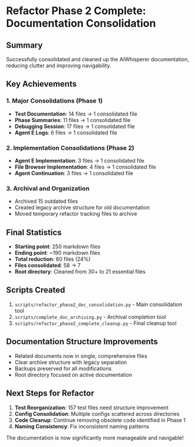 # Refactor Phase 2 Complete: Documentation Consolidation

## Summary
Successfully consolidated and cleaned up the AIWhisperer documentation, reducing clutter and improving navigability.

## Key Achievements

### 1. Major Consolidations (Phase 1)
- **Test Documentation**: 14 files → 1 consolidated file
- **Phase Summaries**: 11 files → 1 consolidated file  
- **Debugging Session**: 17 files → 1 consolidated file
- **Agent E Logs**: 6 files → 1 consolidated file

### 2. Implementation Consolidations (Phase 2)
- **Agent E Implementation**: 3 files → 1 consolidated file
- **File Browser Implementation**: 4 files → 1 consolidated file
- **Agent Continuation**: 3 files → 1 consolidated file

### 3. Archival and Organization
- Archived 15 outdated files
- Created legacy archive structure for old documentation
- Moved temporary refactor tracking files to archive

## Final Statistics
- **Starting point**: 250 markdown files
- **Ending point**: ~190 markdown files
- **Total reduction**: 60 files (24%)
- **Files consolidated**: 58 → 7
- **Root directory**: Cleaned from 30+ to 21 essential files

## Scripts Created
1. `scripts/refactor_phase2_doc_consolidation.py` - Main consolidation tool
2. `scripts/complete_doc_archiving.py` - Archival completion tool
3. `scripts/refactor_phase2_complete_cleanup.py` - Final cleanup tool

## Documentation Structure Improvements
- Related documents now in single, comprehensive files
- Clear archive structure with legacy separation
- Backups preserved for all modifications
- Root directory focused on active documentation

## Next Steps for Refactor
1. **Test Reorganization**: 157 test files need structure improvement
2. **Config Consolidation**: Multiple configs scattered across directories
3. **Code Cleanup**: Continue removing obsolete code identified in Phase 1
4. **Naming Consistency**: Fix inconsistent naming patterns

The documentation is now significantly more manageable and navigable!